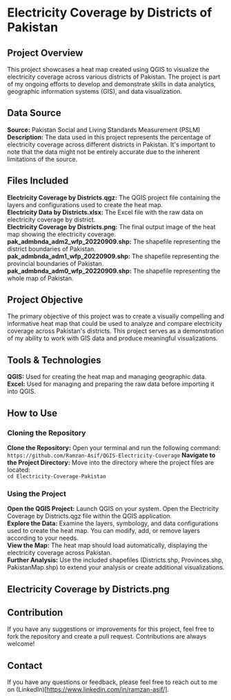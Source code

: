 # Electricity Coverage by Districts of Pakistan

## Project Overview
This project showcases a heat map created using QGIS to visualize the electricity coverage across various districts of Pakistan. The project is part of my ongoing efforts to develop and demonstrate skills in data analytics, geographic information systems (GIS), and data visualization.

## Data Source
**Source:** Pakistan Social and Living Standards Measurement (PSLM)  
**Description:** The data used in this project represents the percentage of electricity coverage across different districts in Pakistan. It's important to note that the data might not be entirely accurate due to the inherent limitations of the source.

## Files Included
**Electricity Coverage by Districts.qgz:** The QGIS project file containing the layers and configurations used to create the heat map.  
**Electricity Data by Districts.xlsx:** The Excel file with the raw data on electricity coverage by district.  
**Electricity Coverage by Districts.png:** The final output image of the heat map showing the electricity coverage.  
**pak_admbnda_adm2_wfp_20220909.shp:** The shapefile representing the district boundaries of Pakistan.  
**pak_admbnda_adm1_wfp_20220909.shp:** The shapefile representing the provincial boundaries of Pakistan.  
**pak_admbnda_adm0_wfp_20220909.shp:** The shapefile representing the whole map of Pakistan.

## Project Objective
The primary objective of this project was to create a visually compelling and informative heat map that could be used to analyze and compare electricity coverage across Pakistan's districts. This project serves as a demonstration of my ability to work with GIS data and produce meaningful visualizations.

## Tools & Technologies
**QGIS:** Used for creating the heat map and managing geographic data.  
**Excel:** Used for managing and preparing the raw data before importing it into QGIS.

## How to Use
### Cloning the Repository
**Clone the Repository:** Open your terminal and run the following command:  
`https://github.com/Ramzan-Asif/QGIS-Electricity-Coverage`
**Navigate to the Project Directory:** Move into the directory where the project files are located:  
`cd Electricity-Coverage-Pakistan`
### Using the Project
**Open the QGIS Project:** Launch QGIS on your system. Open the Electricity Coverage by Districts.qgz file within the QGIS application.  
**Explore the Data:** Examine the layers, symbology, and data configurations used to create the heat map. You can modify, add, or remove layers according to your needs.  
**View the Map:** The heat map should load automatically, displaying the electricity coverage across Pakistan.  
**Further Analysis:** Use the included shapefiles (Districts.shp, Provinces.shp, PakistanMap.shp) to extend your analysis or create additional visualizations.

## Electricity Coverage by Districts.png


## Contribution
If you have any suggestions or improvements for this project, feel free to fork the repository and create a pull request. Contributions are always welcome!

## Contact
If you have any questions or feedback, please feel free to reach out to me on (LinkedIn)[https://www.linkedin.com/in/ramzan-asif/].

